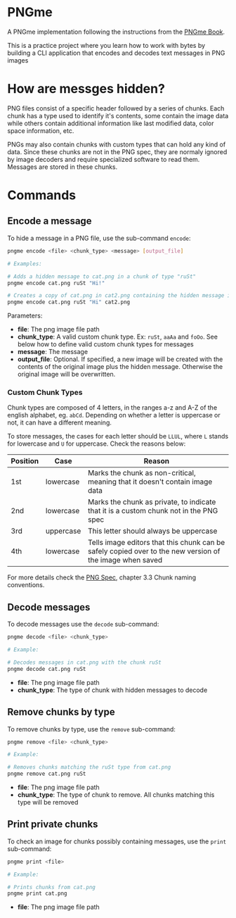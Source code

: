 # PNGme

A PNGme implementation following the instructions from the [PNGme Book](https://jrdngr.github.io/pngme_book/).

This is a practice project where you learn how to work with bytes by building a CLI application that encodes and decodes text messages in PNG images

# How are messges hidden?

PNG files consist of a specific header followed by a series of chunks. Each chunk has a type used to identify it's contents, some contain the image data while others contain additional information like last modified data, color space information, etc.

PNGs may also contain chunks with custom types that can hold any kind of data. Since these chunks are not in the PNG spec, they are normaly ignored by image decoders and require specialized software to read them. Messages are stored in these chunks.

# Commands

## Encode a message

To hide a message in a PNG file, use the sub-command `encode`:

```bash
pngme encode <file> <chunk_type> <message> [output_file]

# Examples:

# Adds a hidden message to cat.png in a chunk of type "ruSt"
pngme encode cat.png ruSt "Hi!"

# Creates a copy of cat.png in cat2.png containing the hidden message in a chunk of type "ruSt". The original image is untouched
pngme encode cat.png ruSt "Hi" cat2.png
```

Parameters:

- **file**: The png image file path
- **chunk_type**: A valid custom chunk type. Ex: `ruSt`, `aaAa` and `foOo`. See below how to define valid custom chunk types for messages
- **message**: The message
- **output_file**: Optional. If specified, a new image will be created with the contents of the original image plus the hidden message. Otherwise the original image will be overwritten.

### Custom Chunk Types

Chunk types are composed of 4 letters, in the ranges a-z and A-Z of the english alphabet, eg. `abCd`. Depending on whether a letter is uppercase or not, it can have a different meaning.

To store messages, the cases for each letter should be `LLUL`, where `L` stands for lowercase and `U` for uppercase. Check the reasons below:

| Position | Case      | Reason                                                                                                   |
| -------- | --------- | -------------------------------------------------------------------------------------------------------- |
| 1st      | lowercase | Marks the chunk as non-critical, meaning that it doesn't contain image data                              |
| 2nd      | lowercase | Marks the chunk as private, to indicate that it is a custom chunk not in the PNG spec                    |
| 3rd      | uppercase | This letter should always be uppercase                                                                   |
| 4th      | lowercase | Tells image editors that this chunk can be safely copied over to the new version of the image when saved |

For more details check the [PNG Spec](http://www.libpng.org/pub/png/spec/1.2/PNG-Structure.html), chapter 3.3 Chunk naming conventions.

## Decode messages

To decode messages use the `decode` sub-command:

```bash
pngme decode <file> <chunk_type>

# Example:

# Decodes messages in cat.png with the chunk ruSt
pngme decode cat.png ruSt
```

- **file**: The png image file path
- **chunk_type**: The type of chunk with hidden messages to decode

## Remove chunks by type

To remove chunks by type, use the `remove` sub-command:

```bash
pngme remove <file> <chunk_type>

# Example:

# Removes chunks matching the ruSt type from cat.png
pngme remove cat.png ruSt
```

- **file**: The png image file path
- **chunk_type**: The type of chunk to remove. All chunks matching this type will be removed

## Print private chunks

To check an image for chunks possibly containing messages, use the `print` sub-command:

```bash
pngme print <file>

# Example:

# Prints chunks from cat.png
pngme print cat.png
```

- **file**: The png image file path
